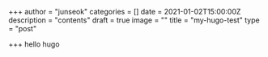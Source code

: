 +++
author = "junseok"
categories = []
date = 2021-01-02T15:00:00Z
description = "contents"
draft = true
image = ""
title = "my-hugo-test"
type = "post"

+++
hello hugo